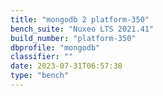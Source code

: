 ```yaml
---
title: "mongodb 2 platform-350"
bench_suite: "Nuxeo LTS 2021.41"
build_number: "platform-350"
dbprofile: "mongodb"
classifier: ""
date: 2023-07-31T06:57:38
type: "bench"
---
```

